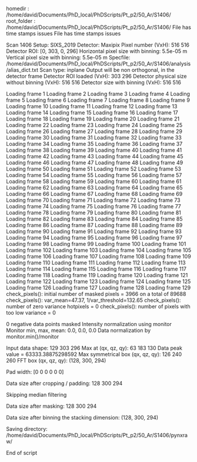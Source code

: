 homedir : /home/david/Documents/PhD_local/PhDScripts/Pt_p2/50_Ar/S1406/
root_folder : /home/david/Documents/PhD_local/PhDScripts/Pt_p2/50_Ar/S1406/
File has time stamps issues
File has time stamps issues

Scan 1406
Setup:  SIXS_2019
Detector:  Maxipix
Pixel number (VxH):  516 516
Detector ROI: [0, 303, 0, 296]
Horizontal pixel size with binning:  5.5e-05 m
Vertical pixel size with binning:  5.5e-05 m
Specfile:  /home/david/Documents/PhD_local/PhDScripts/Pt_p2/50_Ar/S1406/analysis/alias_dict.txt
Scan type:  inplane
Output will be non orthogonal, in the detector frame
Detector ROI loaded (VxH): 303 296
Detector physical size without binning (VxH): 516 516
Detector size with binning (VxH): 516 516
Loading frame 1Loading frame 2Loading frame 3Loading frame 4Loading frame 5Loading frame 6Loading frame 7Loading frame 8Loading frame 9Loading frame 10Loading frame 11Loading frame 12Loading frame 13Loading frame 14Loading frame 15Loading frame 16Loading frame 17Loading frame 18Loading frame 19Loading frame 20Loading frame 21Loading frame 22Loading frame 23Loading frame 24Loading frame 25Loading frame 26Loading frame 27Loading frame 28Loading frame 29Loading frame 30Loading frame 31Loading frame 32Loading frame 33Loading frame 34Loading frame 35Loading frame 36Loading frame 37Loading frame 38Loading frame 39Loading frame 40Loading frame 41Loading frame 42Loading frame 43Loading frame 44Loading frame 45Loading frame 46Loading frame 47Loading frame 48Loading frame 49Loading frame 50Loading frame 51Loading frame 52Loading frame 53Loading frame 54Loading frame 55Loading frame 56Loading frame 57Loading frame 58Loading frame 59Loading frame 60Loading frame 61Loading frame 62Loading frame 63Loading frame 64Loading frame 65Loading frame 66Loading frame 67Loading frame 68Loading frame 69Loading frame 70Loading frame 71Loading frame 72Loading frame 73Loading frame 74Loading frame 75Loading frame 76Loading frame 77Loading frame 78Loading frame 79Loading frame 80Loading frame 81Loading frame 82Loading frame 83Loading frame 84Loading frame 85Loading frame 86Loading frame 87Loading frame 88Loading frame 89Loading frame 90Loading frame 91Loading frame 92Loading frame 93Loading frame 94Loading frame 95Loading frame 96Loading frame 97Loading frame 98Loading frame 99Loading frame 100Loading frame 101Loading frame 102Loading frame 103Loading frame 104Loading frame 105Loading frame 106Loading frame 107Loading frame 108Loading frame 109Loading frame 110Loading frame 111Loading frame 112Loading frame 113Loading frame 114Loading frame 115Loading frame 116Loading frame 117Loading frame 118Loading frame 119Loading frame 120Loading frame 121Loading frame 122Loading frame 123Loading frame 124Loading frame 125Loading frame 126Loading frame 127Loading frame 128Loading frame 129
check_pixels(): initial number of masked pixels = 3966 on a total of 89688
check_pixels(): var_mean=47.37, 1/var_threshold=132.65
check_pixels(): number of zero variance hotpixels = 0
check_pixels(): number of pixels with too low variance = 0

0  negative data points masked
Intensity normalization using monitor
Monitor min, max, mean: 0.0, 0.0, 0.0
Data normalization by monitor.min()/monitor


Input data shape: 129 303 296
Max at (qx, qz, qy):  63 183 130
Data peak value =  63333.38875298592
Max symmetrical box (qx, qz, qy):  126 240 260
FFT box (qx, qz, qy):  (128, 300, 294)

Pad width: [0 0 0 0 0 0]

Data size after cropping / padding: 128 300 294

Skipping median filtering

Data size after masking: 128 300 294

Data size after binning the stacking dimension: (128, 300, 294)

Saving directory: /home/david/Documents/PhD_local/PhDScripts/Pt_p2/50_Ar/S1406/pynxraw/

End of script
